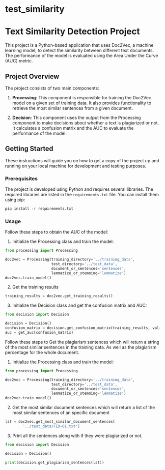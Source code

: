 # test_similarity

# Text Similarity Detection Project

This project is a Python-based application that uses Doc2Vec, a machine learning model, to detect the similarity between different text documents. The performance of the model is evaluated using the Area Under the Curve (AUC) metric.

## Project Overview

The project consists of two main components:

1. **Processing**: This component is responsible for training the Doc2Vec model on a given set of training data. It also provides functionality to retrieve the most similar sentences from a given document.

2. **Decision**: This component uses the output from the Processing component to make decisions about whether a text is plagiarized or not. It calculates a confusion matrix and the AUC to evaluate the performance of the model.

## Getting Started

These instructions will guide you on how to get a copy of the project up and running on your local machine for development and testing purposes.

### Prerequisites

The project is developed using Python and requires several libraries. The required libraries are listed in the `requirements.txt` file. You can install them using pip:
```bash
pip install -r requirements.txt
````
### Usage
Follow these steps to obtain the AUC of the model:
1. Initialize the Processing class and train the model:

```python
from processing import Processing

doc2vec = Processing(training_directory='../training_data',
                     test_directory='../test_data',
                     document_or_sentences='sentences',
                     lemmatize_or_stemming='lemmatize')
doc2vec.train_model()
```

2. Get the training results
```python
training_results = doc2vec.get_training_results()
```

3. Initialize the Decision class and get the confusion matrix and AUC:

```python
from decision import Decision

decision = Decision()
confusion_matrix = decision.get_confusion_matrix(training_results, validation_dictionary)
auc = get_auc(confusion_matrix)
```

Follow these steps to Get the plagiarism sentences which will return a string of the most similar sentences in the training data. As well as the plagiarism percentage for the whole document.

1. Initialize the Processing class and train the model:

```python
from processing import Processing

doc2vec = Processing(training_directory='../training_data',
                     test_directory='../test_data',
                     document_or_sentences='sentences',
                     lemmatize_or_stemming='lemmatize')
doc2vec.train_model()
```

2. Get the most similar document sentences which will return a list of the most similar sentences of an specific document

```python
lst = doc2vec.get_most_similar_document_sentences(
        '../test_data/FID-01.txt')
```

3. Print all the sentences along with if they were plagiarized or not.

```python
from decision import Decision

decision = Decision()

print(decision.get_plagiarism_sentences(lst))
```
